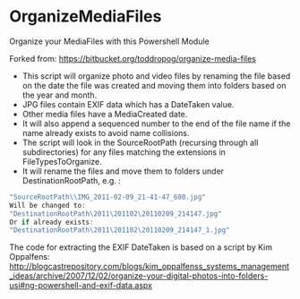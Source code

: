 OrganizeMediaFiles
==================
Organize your MediaFiles with this Powershell  Module

Forked from: https://bitbucket.org/toddropog/organize-media-files

* This script will organize photo and video files by renaming the file based on the date the
file was created and moving them into folders based on the year and month. 
* JPG files contain EXIF data which has a DateTaken value. 
* Other media files have a MediaCreated date.  
* It will also append a sequenced number to the end of the file name if the name already exists to avoid name collisions. 
* The script will look in the SourceRootPath (recursing through all subdirectories) for any files matching
the extensions in FileTypesToOrganize. 
* It will rename the files and move them to folders under DestinationRootPath, e.g. :

```powershell
"SourceRootPath\\IMG_2011-02-09_21-41-47_680.jpg"
Will be changed to:
"DestinationRootPath\2011\201102\20110209_214147.jpg"
Or if already exists:
"DestinationRootPath\2011\201102\20110209_214147_1.jpg"
```

The code for extracting the EXIF DateTaken is based on a script by Kim Oppalfens:
http://blogcastrepository.com/blogs/kim_oppalfenss_systems_management_ideas/archive/2007/12/02/organize-your-digital-photos-into-folders-usi#ng-powershell-and-exif-data.aspx
